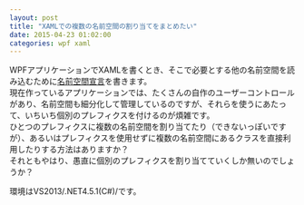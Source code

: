 ```yaml
---
layout: post
title: "XAMLでの複数の名前空間の割り当てをまとめたい"
date: 2015-04-23 01:02:00
categories: wpf xaml
---
```

<p>WPFアプリケーションでXAMLを書くとき、そこで必要とする他の名前空間を読み込むために<a href="https://msdn.microsoft.com/ja-jp/library/ms747086%28v=vs.110%29.aspx" rel="nofollow">名前空間宣言</a>を書きます。<br>
現在作っているアプリケーションでは、たくさんの自作のユーザーコントロールがあり、名前空間も細分化して管理しているのですが、それらを使うにあたって、いちいち個別のプレフィクスを付けるのが煩雑です。<br>
ひとつのプレフィクスに複数の名前空間を割り当てたり（できないっぽいですが）、あるいはプレフィクスを使用せずに複数の名前空間にあるクラスを直接利用したりする方法はありますか？<br>
それともやはり、愚直に個別のプレフィクスを割り当てていくしか無いのでしょうか？</p>

<p>環境はVS2013/.NET4.5.1(C#)/です。</p>
